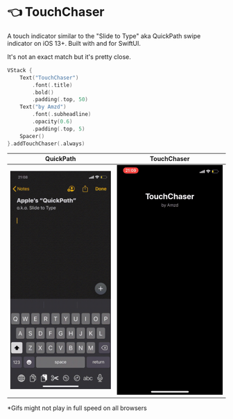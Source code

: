 # 👈 TouchChaser
A touch indicator similar to the "Slide to Type" aka QuickPath swipe indicator on iOS 13+. Built with and for SwiftUI.

It's not an exact match but it's pretty close.

```swift 
VStack {
    Text("TouchChaser")
        .font(.title)
        .bold()
        .padding(.top, 50)
    Text("by Amzd")
        .font(.subheadline)
        .opacity(0.6)
        .padding(.top, 5)
    Spacer()
}.addTouchChaser(.always)
```

|  QuickPath                               |  TouchChaser                             |
|  --------------------------------------  |  --------------------------------------  |
|  <img src="Images/QuickPath.gif" width="100%">   | <img src="Images/TouchChaser.gif" width="100%">  |

*Gifs might not play in full speed on all browsers
